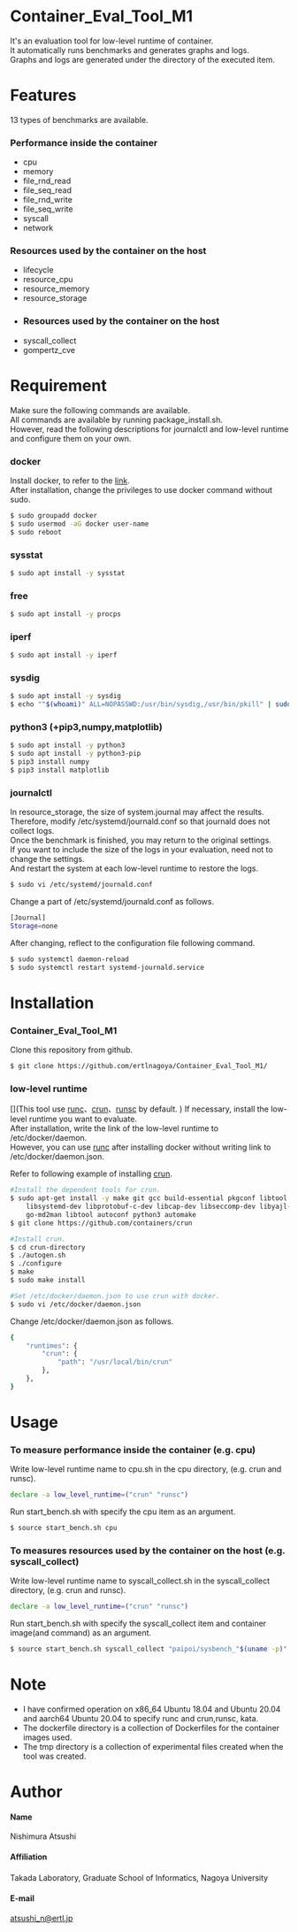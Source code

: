 # Container_Eval_Tool_M1
It's an evaluation tool for low-level runtime of container.   
It automatically runs benchmarks and generates graphs and logs.  
Graphs and logs are generated under the directory of the executed item.   

# Features
13 types of benchmarks are available.    
### Performance inside the container
* cpu  
* memory
* file_rnd_read
* file_seq_read
* file_rnd_write
* file_seq_write
* syscall
* network
### Resources used by the container on the host
* lifecycle
* resource_cpu
* resource_memory
* resource_storage
* ### Resources used by the container on the host
* syscall_collect
* gompertz_cve

# Requirement
Make sure the following commands are available.  
All commands are available by running package_install.sh.  
However, read the following descriptions for journalctl and low-level runtime and configure them on your own.   
### docker  
Install docker, to refer to the [link](https://matsuand.github.io/docs.docker.jp.onthefly/engine/install/ubuntu/).  
After installation, change the privileges to use docker command without sudo.  
```bash
$ sudo groupadd docker
$ sudo usermod -aG docker user-name
$ sudo reboot
```
### sysstat  
```bash
$ sudo apt install -y sysstat
```
### free  
```bash
$ sudo apt install -y procps
```
### iperf  
```bash
$ sudo apt install -y iperf
```
### sysdig  
```bash
$ sudo apt install -y sysdig
$ echo ""$(whoami)" ALL=NOPASSWD:/usr/bin/sysdig,/usr/bin/pkill" | sudo EDITOR='tee -a' visudo
```
### python3 (+pip3,numpy,matplotlib)  
```bash
$ sudo apt install -y python3
$ sudo apt install -y python3-pip
$ pip3 install numpy
$ pip3 install matplotlib
```
### journalctl  
In resource_storage, the size of system.journal may affect the results.  
Therefore, modify /etc/systemd/journald.conf so that journald does not collect logs.  
Once the benchmark is finished, you may return to the original settings.  
If you want to include the size of the logs in your evaluation, need not to change the settings.  
And restart the system at each low-level runtime to restore the logs.   
```bash
$ sudo vi /etc/systemd/journald.conf
```  
Change a part of /etc/systemd/journald.conf as follows.  
```bash
[Journal]
Storage=none
```
After changing, reflect to the configuration file following command.   
```bash
$ sudo systemctl daemon-reload 
$ sudo systemctl restart systemd-journald.service
```  

# Installation
### Container_Eval_Tool_M1  
Clone this repository from github.  
```bash
$ git clone https://github.com/ertlnagoya/Container_Eval_Tool_M1/
```
### low-level runtime  
[](This tool use [runc](https://github.com/opencontainers/runc)、[crun](https://github.com/containers/crun)、[runsc](https://gvisor.dev/docs/user_guide/install/) by default.  )
If necessary, install the low-level runtime you want to evaluate.  
After installation, write the link of the low-level runtime to /etc/docker/daemon.  
However, you can use [runc](https://github.com/opencontainers/runc) after installing docker without writing link to /etc/docker/daemon.json.  

Refer to following example of installing [crun](https://github.com/containers/crun).  
```bash
#Install the dependent tools for crun.
$ sudo apt-get install -y make git gcc build-essential pkgconf libtool \
    libsystemd-dev libprotobuf-c-dev libcap-dev libseccomp-dev libyajl-dev \
    go-md2man libtool autoconf python3 automake
$ git clone https://github.com/containers/crun

#Install crun.
$ cd crun-directory
$ ./autogen.sh
$ ./configure
$ make
$ sudo make install

#Set /etc/docker/daemon.json to use crun with docker.
$ sudo vi /etc/docker/daemon.json
```  
Change /etc/docker/daemon.json as follows.
```bash
{
    "runtimes": {
        "crun": {
            "path": "/usr/local/bin/crun"
        },
    },
}
```

# Usage
### To measure performance inside the container (e.g. cpu) 
Write low-level runtime name to cpu.sh in the cpu directory, (e.g. crun and runsc).
```bash
declare -a low_level_runtime=("crun" "runsc")
```
Run start_bench.sh with specify the cpu item as an argument.
```bash
$ source start_bench.sh cpu
```
### To measures resources used by the container on the host (e.g. syscall_collect) 
Write low-level runtime name to syscall_collect.sh in the syscall_collect directory, (e.g. crun and runsc).
```bash
declare -a low_level_runtime=("crun" "runsc")
```
Run start_bench.sh with specify the syscall_collect item and container image(and command) as an argument.
```bash
$ source start_bench.sh syscall_collect "paipoi/sysbench_"$(uname -p)" sysbench --test=cpu --cpu-max-prime=20000 --num-threads=1 run"
```

# Note
* I have confirmed operation on x86_64 Ubuntu 18.04 and Ubuntu 20.04 and aarch64 Ubuntu 20.04 to specify runc and crun,runsc, kata.  
* The dockerfile directory is a collection of Dockerfiles for the container images used.  
* The tmp directory is a collection of experimental files created when the tool was created.

# Author
#### Name  
Nishimura Atsushi
#### Affiliation  
Takada Laboratory, Graduate School of Informatics, Nagoya University　
#### E-mail  
atsushi_n@ertl.jp
